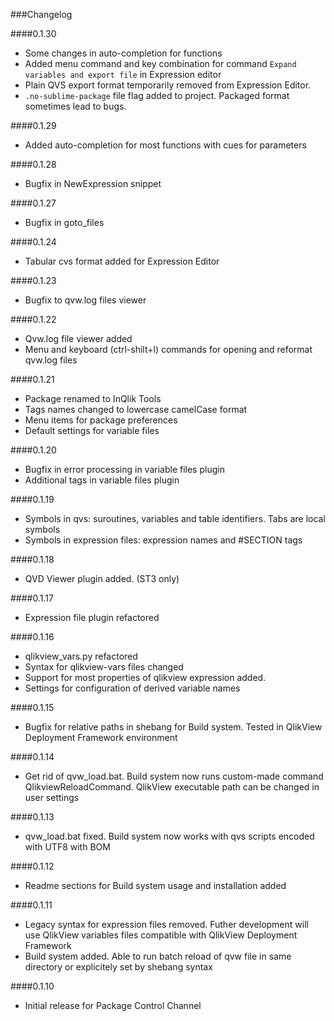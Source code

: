 ###Changelog

####0.1.30

- Some changes in auto-completion for functions
- Added menu command and key combination for command `Expand variables and export file` in Expression editor
- Plain QVS export format temporarily removed from Expression Editor.
- `.no-sublime-package` file flag added to project. Packaged format sometimes lead to bugs. 

####0.1.29

- Added auto-completion for most functions with cues for parameters

####0.1.28

- Bugfix in NewExpression snippet

####0.1.27

- Bugfix in goto_files

####0.1.24

- Tabular cvs format added for Expression Editor

####0.1.23

- Bugfix to qvw.log files viewer

####0.1.22

- Qvw.log file viewer added
- Menu and keyboard (ctrl-shilt+l) commands for opening and reformat qvw.log files

####0.1.21

- Package renamed to InQlik Tools
- Tags names changed to lowercase camelCase format
- Menu items for package preferences
- Default settings for variable files

####0.1.20

- Bugfix in error processing in variable files plugin
- Additional tags in variable files plugin

####0.1.19

- Symbols in qvs: suroutines, variables and table identifiers. Tabs are local symbols
- Symbols in expression files: expression names and \#SECTION tags

####0.1.18

- QVD Viewer plugin added. (ST3 only)

####0.1.17

- Expression file plugin refactored

####0.1.16

- qlikview_vars.py refactored
- Syntax for qlikview-vars files changed
- Support for most properties of qlikview expression added.
- Settings for configuration of derived variable names 

####0.1.15

- Bugfix for relative paths in shebang for Build system. Tested in QlikView Deployment Framework environment

####0.1.14

- Get rid of qvw_load.bat. Build system now runs custom-made command QlikviewReloadCommand. QlikView executable path can be changed in user settings

####0.1.13

- qvw_load.bat fixed. Build system now works with qvs scripts encoded with UTF8 with BOM

####0.1.12

- Readme sections for  Build system usage and installation added

####0.1.11

- Legacy syntax for expression files removed. Futher development will use QlikView variables files compatible with QlikView Deployment Framework
- Build system added. Able to run batch reload of qvw file in same directory or explicitely set by shebang syntax


####0.1.10

- Initial release for Package Control Channel